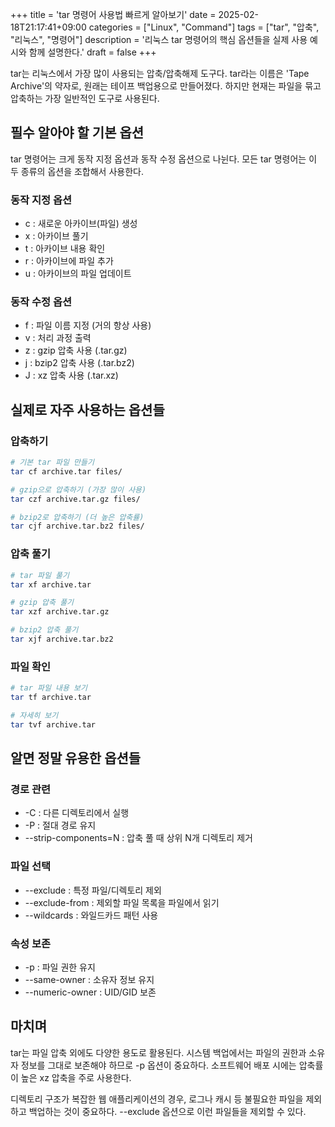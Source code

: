 +++
title = 'tar 명령어 사용법 빠르게 알아보기'
date = 2025-02-18T21:17:41+09:00
categories = ["Linux", "Command"]
tags = ["tar", "압축", "리눅스", "명령어"]
description = '리눅스 tar 명령어의 핵심 옵션들을 실제 사용 예시와 함께 설명한다.'
draft = false
+++

tar는 리눅스에서 가장 많이 사용되는 압축/압축해제 도구다. tar라는 이름은 'Tape Archive'의 약자로, 원래는 테이프 백업용으로 만들어졌다. 하지만 현재는 파일을 묶고 압축하는 가장 일반적인 도구로 사용된다.

## 필수 알아야 할 기본 옵션

tar 명령어는 크게 동작 지정 옵션과 동작 수정 옵션으로 나뉜다. 모든 tar 명령어는 이 두 종류의 옵션을 조합해서 사용한다.

### 동작 지정 옵션

-   c : 새로운 아카이브(파일) 생성
-   x : 아카이브 풀기
-   t : 아카이브 내용 확인
-   r : 아카이브에 파일 추가
-   u : 아카이브의 파일 업데이트

### 동작 수정 옵션

-   f : 파일 이름 지정 (거의 항상 사용)
-   v : 처리 과정 출력
-   z : gzip 압축 사용 (.tar.gz)
-   j : bzip2 압축 사용 (.tar.bz2)
-   J : xz 압축 사용 (.tar.xz)

## 실제로 자주 사용하는 옵션들

### 압축하기

```bash
# 기본 tar 파일 만들기
tar cf archive.tar files/

# gzip으로 압축하기 (가장 많이 사용)
tar czf archive.tar.gz files/

# bzip2로 압축하기 (더 높은 압축률)
tar cjf archive.tar.bz2 files/
```

### 압축 풀기

```bash
# tar 파일 풀기
tar xf archive.tar

# gzip 압축 풀기
tar xzf archive.tar.gz

# bzip2 압축 풀기
tar xjf archive.tar.bz2
```

### 파일 확인

```bash
# tar 파일 내용 보기
tar tf archive.tar

# 자세히 보기
tar tvf archive.tar
```

## 알면 정말 유용한 옵션들

### 경로 관련

-   -C : 다른 디렉토리에서 실행
-   -P : 절대 경로 유지
-   --strip-components=N : 압축 풀 때 상위 N개 디렉토리 제거

### 파일 선택

-   --exclude : 특정 파일/디렉토리 제외
-   --exclude-from : 제외할 파일 목록을 파일에서 읽기
-   --wildcards : 와일드카드 패턴 사용

### 속성 보존

-   -p : 파일 권한 유지
-   --same-owner : 소유자 정보 유지
-   --numeric-owner : UID/GID 보존

## 마치며

tar는 파일 압축 외에도 다양한 용도로 활용된다. 시스템 백업에서는 파일의 권한과 소유자 정보를 그대로 보존해야 하므로 -p 옵션이 중요하다. 소프트웨어 배포 시에는 압축률이 높은 xz 압축을 주로 사용한다.

디렉토리 구조가 복잡한 웹 애플리케이션의 경우, 로그나 캐시 등 불필요한 파일을 제외하고 백업하는 것이 중요하다. --exclude 옵션으로 이런 파일들을 제외할 수 있다.
